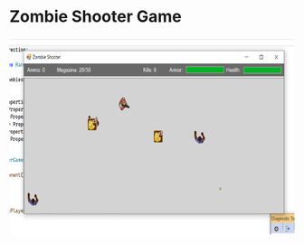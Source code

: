 # Zombie Shooter Game

<img width="700" height="350" src="/showcase/zombie_gameplay.png" alt="zombie gameplay" />
